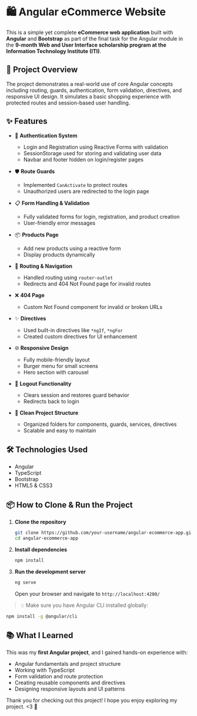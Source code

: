# 🛍️ Angular eCommerce Website

This is a simple yet complete **eCommerce web application** built with **Angular** and **Bootstrap** as part of the final task for the Angular module in the **9-month Web and User Interface scholarship program at the Information Technology Institute (ITI)**.

## 🚀 Project Overview

The project demonstrates a real-world use of core Angular concepts including routing, guards, authentication, form validation, directives, and responsive UI design. It simulates a basic shopping experience with protected routes and session-based user handling.

## ✨ Features

* 🔐 **Authentication System**

  * Login and Registration using Reactive Forms with validation
  * SessionStorage used for storing and validating user data
  * Navbar and footer hidden on login/register pages

* 🛡 **Route Guards**

  * Implemented `CanActivate` to protect routes
  * Unauthorized users are redirected to the login page

* 📋 **Form Handling & Validation**

  * Fully validated forms for login, registration, and product creation
  * User-friendly error messages

* 📦 **Products Page**

  * Add new products using a reactive form
  * Display products dynamically

* 🧭 **Routing & Navigation**

  * Handled routing using `router-outlet`
  * Redirects and 404 Not Found page for invalid routes

* ❌ **404 Page**

  * Custom Not Found component for invalid or broken URLs

* ✨ **Directives**

  * Used built-in directives like `*ngIf`, `*ngFor`
  * Created custom directives for UI enhancement

* 🌐 **Responsive Design**

  * Fully mobile-friendly layout
  * Burger menu for small screens
  * Hero section with carousel

* 🚪 **Logout Functionality**

  * Clears session and restores guard behavior
  * Redirects back to login

* 📁 **Clean Project Structure**

  * Organized folders for components, guards, services, directives
  * Scalable and easy to maintain

## 🛠️ Technologies Used

* Angular
* TypeScript
* Bootstrap
* HTML5 & CSS3

## 📦 How to Clone & Run the Project

1. **Clone the repository**

   ```bash
   git clone https://github.com/your-username/angular-ecommerce-app.git
   cd angular-ecommerce-app
   ```

2. **Install dependencies**

   ```bash
   npm install
   ```

3. **Run the development server**

   ```bash
   ng serve
   ```

   Open your browser and navigate to `http://localhost:4200/`

> 💡 Make sure you have Angular CLI installed globally:

```bash
npm install -g @angular/cli
```

## 📚 What I Learned

This was my **first Angular project**, and I gained hands-on experience with:

* Angular fundamentals and project structure
* Working with TypeScript
* Form validation and route protection
* Creating reusable components and directives
* Designing responsive layouts and UI patterns

Thank you for checking out this project! I hope you enjoy exploring my project. <3 🌟
